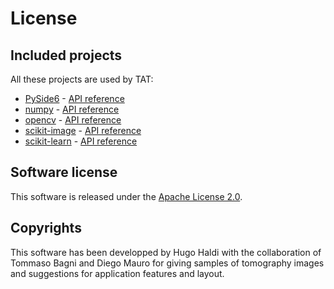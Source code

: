 # License

## Included projects

All these projects are used by TAT:

- [PySide6](https://pypi.org/project/PySide6/) - [API reference](https://doc.qt.io/qtforpython-6/modules.html)
- [numpy](https://pypi.org/project/numpy/) - [API reference](https://numpy.org/doc/stable/reference/index.html)
- [opencv](https://pypi.org/project/opencv-python/) - [API reference](https://docs.opencv.org/master/index.html)
- [scikit-image](https://pypi.org/project/scikit-image/) - [API reference](https://scikit-image.org/docs/stable/api/api.html)
- [scikit-learn](https://pypi.org/project/scikit-learn/) - [API reference](https://scikit-learn.org/stable/modules/classes.html)

## Software license

This software is released under the [Apache License 2.0](https://raw.githubusercontent.com/ShinoYasx/tat/master/LICENSE).

## Copyrights

This software has been developped by Hugo Haldi with the collaboration of Tommaso Bagni and Diego Mauro for giving samples of tomography images and suggestions for application features and layout.
